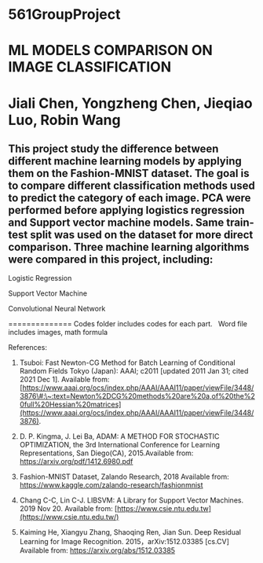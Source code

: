561GroupProject
==============

# ML MODELS COMPARISON ON IMAGE CLASSIFICATION 


# Jiali Chen, Yongzheng Chen, Jieqiao Luo, Robin Wang


## This project study the difference between different machine learning models by applying them on the Fashion-MNIST dataset. The goal is to compare different classification methods used to predict the category of each image. PCA were performed before applying logistics regression and Support vector machine models. Same train-test split was used on the dataset for more direct comparison. Three machine learning algorithms were compared in this project, including:

Logistic Regression

Support Vector Machine

Convolutional Neural Network

==============
Codes folder includes codes for each part. 
 
Word file includes images, math formula 

References:

1.  Tsuboi: Fast Newton-CG Method for Batch Learning of Conditional Random
    Fields Tokyo (Japan): AAAI; c2011 [updated 2011 Jan 31; cited 2021 Dec 1].
    Available from:
    [https://www.aaai.org/ocs/index.php/AAAI/AAAI11/paper/viewFile/3448/3876\#:\~:text=Newton%2DCG%20methods%20are%20a,of%20the%20full%20Hessian%20matrices](https://www.aaai.org/ocs/index.php/AAAI/AAAI11/paper/viewFile/3448/3876).

2.  D. P. Kingma, J. Lei Ba, ADAM: A METHOD FOR STOCHASTIC OPTIMIZATION, the 3rd
    International Conference for Learning Representations, San Diego(CA),
    2015.Available from: <https://arxiv.org/pdf/1412.6980.pdf>

3.  Fashion-MNIST Dataset, Zalando Research, 2018 Available from:
    <https://www.kaggle.com/zalando-research/fashionmnist>

4.  Chang C-C, Lin C-J. LIBSVM: A Library for Support Vector Machines. 2019 Nov
    20. Available from:
    [https://www.csie.ntu.edu.tw](https://www.csie.ntu.edu.tw/)

5.  Kaiming He, Xiangyu Zhang, Shaoqing Ren, Jian Sun. Deep Residual Learning
    for Image Recognition. 2015，arXiv:1512.03385 [cs.CV] Available from:
    <https://arxiv.org/abs/1512.03385>

 

 

 

 
